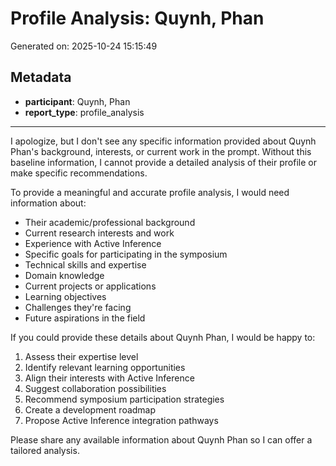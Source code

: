 # Profile Analysis: Quynh, Phan

Generated on: 2025-10-24 15:15:49

## Metadata

- **participant**: Quynh, Phan
- **report_type**: profile_analysis

---

I apologize, but I don't see any specific information provided about Quynh Phan's background, interests, or current work in the prompt. Without this baseline information, I cannot provide a detailed analysis of their profile or make specific recommendations.

To provide a meaningful and accurate profile analysis, I would need information about:

- Their academic/professional background
- Current research interests and work
- Experience with Active Inference
- Specific goals for participating in the symposium
- Technical skills and expertise
- Domain knowledge
- Current projects or applications
- Learning objectives
- Challenges they're facing
- Future aspirations in the field

If you could provide these details about Quynh Phan, I would be happy to:
1. Assess their expertise level
2. Identify relevant learning opportunities
3. Align their interests with Active Inference
4. Suggest collaboration possibilities
5. Recommend symposium participation strategies
6. Create a development roadmap
7. Propose Active Inference integration pathways

Please share any available information about Quynh Phan so I can offer a tailored analysis.